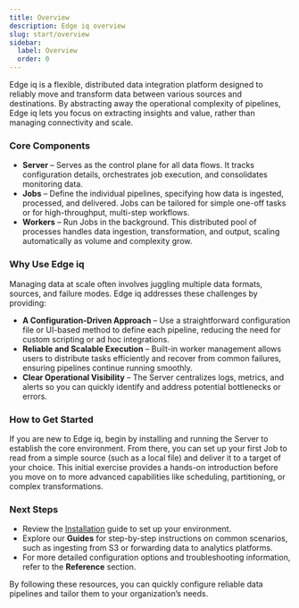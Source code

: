 ```yaml
---
title: Overview
description: Edge iq overview
slug: start/overview
sidebar:
  label: Overview
  order: 0
---
```


Edge iq is a flexible, distributed data integration platform designed to reliably move and transform data between various sources and destinations. By abstracting away the operational complexity of pipelines, Edge iq lets you focus on extracting insights and value, rather than managing connectivity and scale.

### Core Components

- **Server** – Serves as the control plane for all data flows. It tracks configuration details, orchestrates job execution, and consolidates monitoring data.
- **Jobs** – Define the individual pipelines, specifying how data is ingested, processed, and delivered. Jobs can be tailored for simple one-off tasks or for high-throughput, multi-step workflows.
- **Workers** – Run Jobs in the background. This distributed pool of processes handles data ingestion, transformation, and output, scaling automatically as volume and complexity grow.

### Why Use Edge iq

Managing data at scale often involves juggling multiple data formats, sources, and failure modes. Edge iq addresses these challenges by providing:

- **A Configuration-Driven Approach** – Use a straightforward configuration file or UI-based method to define each pipeline, reducing the need for custom scripting or ad hoc integrations.
- **Reliable and Scalable Execution** – Built-in worker management allows users to distribute tasks efficiently and recover from common failures, ensuring pipelines continue running smoothly.
- **Clear Operational Visibility** – The Server centralizes logs, metrics, and alerts so you can quickly identify and address potential bottlenecks or errors.

### How to Get Started

If you are new to Edge iq, begin by installing and running the Server to establish the core environment. From there, you can set up your first Job to read from a simple source (such as a local file) and deliver it to a target of your choice. This initial exercise provides a hands-on introduction before you move on to more advanced capabilities like scheduling, partitioning, or complex transformations.

### Next Steps

- Review the [Installation](/install/overview/) guide to set up your environment.
- Explore our **Guides** for step-by-step instructions on common scenarios, such as ingesting from S3 or forwarding data to analytics platforms.
- For more detailed configuration options and troubleshooting information, refer to the **Reference** section.

By following these resources, you can quickly configure reliable data pipelines and tailor them to your organization’s needs.